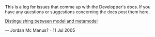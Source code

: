 This is a log for issues that comme up with the Developper's docs. If you have any questions or suggestions concerning the docs post them here.

[Distinguishing between model and metamodel](MetaModelVModel)

-- Jordan Mc Manus? - 11 Jul 2005 